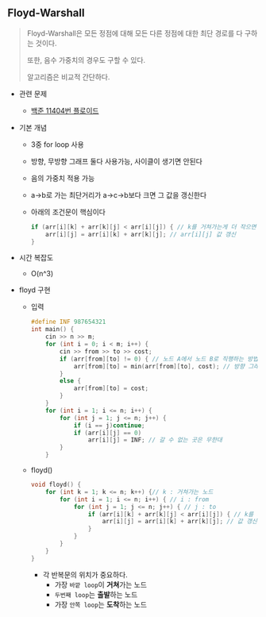 ## Floyd-Warshall



> Floyd-Warshall은 모든 정점에 대해 모든 다른 정점에 대한 최단 경로를 다 구하는 것이다.
>
> 또한, 음수 가중치의 경우도 구할 수 있다.
>
> 알고리즘은 비교적 간단하다.



- 관련 문제

  - [백준 11404번 플로이드](https://www.acmicpc.net/problem/11404)

    

- 기본 개념

  - 3중 for loop 사용
  
  - 방향, 무방향 그래프 둘다 사용가능, 사이클이 생기면 안된다
  
  - 음의 가중치 적용 가능
  
  - a->b로 가는 최단거리가 a->c->b보다 크면 그 값을 갱신한다
  
  - 아래의 조건문이 핵심이다
  
    ```c++
    if (arr[i][k] + arr[k][j] < arr[i][j]) { // k를 거쳐가는게 더 작으면
    	arr[i][j] = arr[i][k] + arr[k][j]; // arr[i][j] 값 갱신
    }
    ```
  
    
  
- 시간 복잡도

  - O(n^3)

    

- floyd 구현

  - 입력

    ```c++
    #define INF 987654321
    int main() {
    	cin >> n >> m;
    	for (int i = 0; i < m; i++) {
    		cin >> from >> to >> cost;
    		if (arr[from][to] != 0) { // 노드 A에서 노드 B로 직행하는 방법이 2개 이상인 경우
    			arr[from][to] = min(arr[from][to], cost); // 방향 그래프
    		}
    		else {
    			arr[from][to] = cost;
    		}
    	}
    	for (int i = 1; i <= n; i++) {
    		for (int j = 1; j <= n; j++) {
    			if (i == j)continue;
    			if (arr[i][j] == 0)
    				arr[i][j] = INF; // 갈 수 없는 곳은 무한대
    		}
    	}
    ```
  
  - floyd() 
  
    ```c++
    void floyd() {
    	for (int k = 1; k <= n; k++) {// k : 거쳐가는 노드
    		for (int i = 1; i <= n; i++) { // i : from
    			for (int j = 1; j <= n; j++) { // j : to
    				if (arr[i][k] + arr[k][j] < arr[i][j]) { // k를 거쳐가는게 더 작으면
    					arr[i][j] = arr[i][k] + arr[k][j]; // 값 갱신
    				}
    			}
    		}
    	}
    }
    ```
  
    - 각 반복문의 위치가 중요하다. 
      - 가장 `바깥 loop`이 **거쳐**가는 노드
      - `두번째 loop`는 **출발**하는 노드
      - 가장 `안쪽 loop`는 **도착**하는 노드